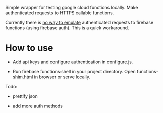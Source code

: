 Simple wrapper for testing google cloud functions locally. Make authenticated requests to HTTPS callable functions.

Currently there is [no way to emulate][1] authenticated requests to firebase functions (using firebase auth). This is a quick workaround.

# How to use
- Add api keys and configure authentication in configure.js.

- Run firebase functions:shell in your project directory. Open functions-shim.html in browser or serve locally.


Todo:
- prettify json

- add more auth methods

[1]: https://firebase.google.com/docs/functions/local-emulator#invoke_https_callable_functions
